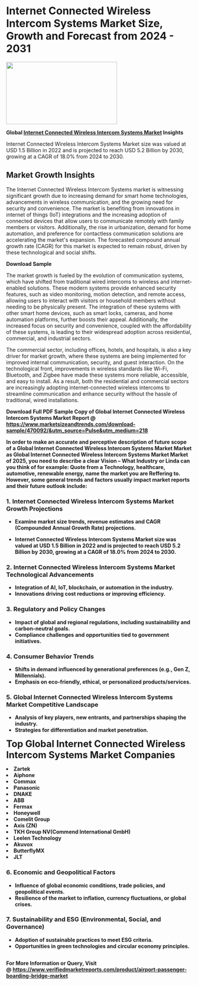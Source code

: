 <H1>Internet Connected Wireless Intercom Systems Market Size, Growth and Forecast from 2024 - 2031</H1><img class="aligncenter size-medium wp-image-584254" src="https://thirdeyenews.in/wp-content/uploads/2024/09/Global-Market-Research-300x168.jpeg" alt="" width="300" height="168" /><p><strong>Global&nbsp;<a href="https://www.marketsizeandtrends.com/download-sample/470092/&amp;utm_source=Pulse&amp;utm_medium=218">Internet Connected Wireless Intercom Systems Market</a> Insights</strong></p><p>Internet Connected Wireless Intercom Systems Market size was valued at USD 1.5 Billion in 2022 and is projected to reach USD 5.2 Billion by 2030, growing at a CAGR of 18.0% from 2024 to 2030.</p><p><h2>Market Growth Insights</h2> <p>The Internet Connected Wireless Intercom Systems market is witnessing significant growth due to increasing demand for smart home technologies, advancements in wireless communication, and the growing need for security and convenience. The market is benefiting from innovations in internet of things (IoT) integrations and the increasing adoption of connected devices that allow users to communicate remotely with family members or visitors. Additionally, the rise in urbanization, demand for home automation, and preference for contactless communication solutions are accelerating the market's expansion. The forecasted compound annual growth rate (CAGR) for this market is expected to remain robust, driven by these technological and social shifts.</p> <p><strong>Download Sample</strong></p> <p>The market growth is fueled by the evolution of communication systems, which have shifted from traditional wired intercoms to wireless and internet-enabled solutions. These modern systems provide enhanced security features, such as video monitoring, motion detection, and remote access, allowing users to interact with visitors or household members without needing to be physically present. The integration of these systems with other smart home devices, such as smart locks, cameras, and home automation platforms, further boosts their appeal. Additionally, the increased focus on security and convenience, coupled with the affordability of these systems, is leading to their widespread adoption across residential, commercial, and industrial sectors.</p> <p>The commercial sector, including offices, hotels, and hospitals, is also a key driver for market growth, where these systems are being implemented for improved internal communication, security, and guest interaction. On the technological front, improvements in wireless standards like Wi-Fi, Bluetooth, and Zigbee have made these systems more reliable, accessible, and easy to install. As a result, both the residential and commercial sectors are increasingly adopting internet-connected wireless intercoms to streamline communication and enhance security without the hassle of traditional, wired installations.</p> <p><strong></p><p><span class=""><strong>Download Full PDF Sample Copy of Global Internet Connected Wireless Intercom Systems Market Report</strong> @ <a href="https://www.marketsizeandtrends.com/download-sample/470092/&amp;utm_source=Pulse&amp;utm_medium=218" target="_blank">https://www.marketsizeandtrends.com/download-sample/470092/&amp;utm_source=Pulse&amp;utm_medium=218</a></span></p><p>In order to make an accurate and perceptive description of future scope of a Global&nbsp;Internet Connected Wireless Intercom Systems Market Market as Global&nbsp;Internet Connected Wireless Intercom Systems Market Market of 2025, you need to describe a clear Vision &ndash; What Industry or Linda can you think of for example: Quote from a Technology, healthcare, automotive, renewable energy, name the market you are Reffering to. However, some general trends and factors usually impact market reports and their future outlook include:</p><h3>1.&nbsp;<strong>Internet Connected Wireless Intercom Systems Market Growth Projections</strong></h3><ul><li>Examine market size trends, revenue estimates and CAGR (Compounded Annual Growth Rate) projections.</li><li><p>Internet Connected Wireless Intercom Systems Market size was valued at USD 1.5 Billion in 2022 and is projected to reach USD 5.2 Billion by 2030, growing at a CAGR of 18.0% from 2024 to 2030.</p></li></ul><h3>2.&nbsp;<strong>Internet Connected Wireless Intercom Systems Market Technological Advancements</strong></h3><ul><li>Integration of AI, IoT, blockchain, or automation in the industry.</li><li>Innovations driving cost reductions or improving efficiency.</li></ul><h3>3.&nbsp;<strong>Regulatory and Policy Changes</strong></h3><ul><li>Impact of global and regional regulations, including sustainability and carbon-neutral goals.</li><li>Compliance challenges and opportunities tied to government initiatives.</li></ul><h3>4.&nbsp;<strong>Consumer Behavior Trends</strong></h3><ul><li>Shifts in demand influenced by generational preferences (e.g., Gen Z, Millennials).</li><li>Emphasis on eco-friendly, ethical, or personalized products/services.</li></ul><h3>5.&nbsp;<strong>Global Internet Connected Wireless Intercom Systems Market Competitive Landscape</strong></h3><ul><li>Analysis of key players, new entrants, and partnerships shaping the industry.</li><li>Strategies for differentiation and market penetration.</li></ul><p data-pm-slice="1 1 []"><span style="color: inherit; font-family: inherit; font-size: 25px;">Top Global Internet Connected Wireless Intercom Systems Market Companies</span></p><div class="" data-test-id=""><p><li>Zartek</li><li> Aiphone</li><li> Commax</li><li> Panasonic</li><li> DNAKE</li><li> ABB</li><li> Fermax</li><li> Honeywell</li><li> Comelit Group</li><li> Axis (ZN)</li><li> TKH Group NV(Commend International GmbH)</li><li> Leelen Technology</li><li> Akuvox</li><li> ButterflyMX</li><li> JLT</li></p></div><h3>6.&nbsp;<strong>Economic and Geopolitical Factors</strong></h3><ul><li>Influence of global economic conditions, trade policies, and geopolitical events.</li><li>Resilience of the market to inflation, currency fluctuations, or global crises.</li></ul><h3>7.&nbsp;<strong>Sustainability and ESG (Environmental, Social, and Governance)</strong></h3><ul><li>Adoption of sustainable practices to meet ESG criteria.</li><li>Opportunities in green technologies and circular economy principles.</li></ul><h2><strong style="font-size: 14px;">For More Information or Query, Visit @&nbsp;</strong><a style="background-color: #ffffff; font-size: 14px;" href="https://www.marketsizeandtrends.com/report/internet-connected-wireless-intercom-systems-market/" target="_blank">https://www.verifiedmarketreports.com/product/airport-passenger-boarding-bridge-market</a></h2>
